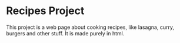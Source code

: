 # Recipes Project

This project is a web page about cooking recipes, like lasagna, curry, burgers and other stuff. It is made purely in html.